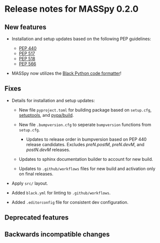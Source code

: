 # Release notes for MASSpy 0.2.0

## New features

* Installation and setup updates based on the following PEP guidelines:

    - [PEP 440](https://www.python.org/dev/peps/pep-0440/)
    - [PEP 517](https://www.python.org/dev/peps/pep-0517/)
    - [PEP 518](https://www.python.org/dev/peps/pep-0518/)
    - [PEP 566](https://www.python.org/dev/peps/pep-0566/)

* MASSpy now utilizes the [Black Python code formatter](https://github.com/psf/black)!

## Fixes

* Details for installation and setup updates:

    - New file `pyproject.toml` for building package based on `setup.cfg`,
      [setuptools](https://setuptools.readthedocs.io/en/latest/setuptools.html),
      and [pypa/build](https://github.com/pypa/build).
    - New file `.bumpversion.cfg` to seperate `bumpversion` functions from `setup.cfg`.

        * Updates to release order in bumpversion based on PEP 440 release candidates.
          Excludes *preN.postM*, *preN.devM*, and *postN.devM* releases.

    - Updates to sphinx documentation builder to account for new build.
    - Updates to `.github/workflows` files for new build and activation only on final releases.

* Apply `src/` layout.
* Added `black.yml` for linting to `.github/workflows`.
* Added `.editorconfig` file for consistent dev configuration.

## Deprecated features

## Backwards incompatible changes
